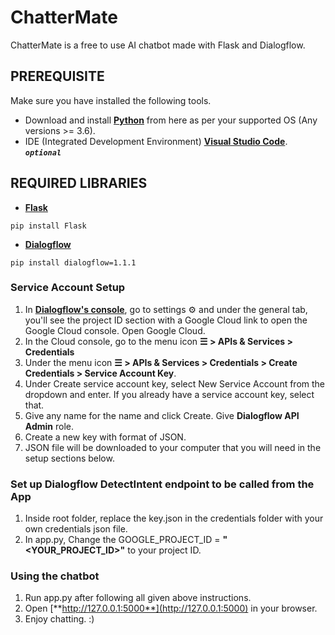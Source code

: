 # ChatterMate
ChatterMate is a free to use AI chatbot made with Flask and Dialogflow.  
## PREREQUISITE
Make sure you have installed the following tools.
- Download and install [**Python**](https://www.python.org/) from here as per your supported OS (Any versions >= 3.6).
- IDE (Integrated Development Environment) [**Visual Studio Code**](https://code.visualstudio.com/download). ***`optional`***
## REQUIRED LIBRARIES
- [**Flask**](https://pypi.org/project/Flask)
```
pip install Flask
```
- [**Dialogflow**](https://pypi.org/project/dialogflow)
```
pip install dialogflow=1.1.1
```
### Service Account Setup
1. In [**Dialogflow's console**](https://dialogflow.cloud.google.com), go to settings ⚙ and under the general tab, you'll see the project ID section with a Google Cloud link to open the Google Cloud console. Open Google Cloud.
2. In the Cloud console, go to the menu icon **☰ > APIs & Services > Credentials**
3. Under the menu icon **☰ > APIs & Services > Credentials > Create Credentials > Service Account Key**.
4. Under Create service account key, select New Service Account from the dropdown and enter. If you already have a service account key, select that. 
5. Give any name for the name and click Create. Give **Dialogflow API Admin** role.
6. Create a new key with format of JSON.
7. JSON file will be downloaded to your computer that you will need in the setup sections below.

### Set up Dialogflow DetectIntent endpoint to be called from the App
1. Inside root folder, replace the key.json in the credentials folder with your own credentials json file. 
2. In app.py, Change the GOOGLE_PROJECT_ID = **"<YOUR_PROJECT_ID>"** to your project ID.

### Using the chatbot
1. Run app.py after following all given above instructions.
2. Open [**http://127.0.0.1:5000**](http://127.0.0.1:5000) in your browser.
3. Enjoy chatting. :)
